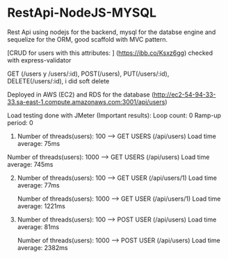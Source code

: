 # RestApi-NodeJS-MYSQL
Rest Api using nodejs for the backend, mysql for the databse engine and sequelize for the ORM, good scaffold with MVC pattern.

[CRUD for users with this attributes: ] (https://ibb.co/Ksxz6gg)
checked with express-validator

GET (/users y /users/:id), POST(/users), PUT(/users/:id), DELETE(/users/:id), i did soft delete

Deployed in AWS (EC2) and RDS for the database
(http://ec2-54-94-33-33.sa-east-1.compute.amazonaws.com:3001/api/users)

Load testing done with JMeter (Important results):
   Loop count: 0
   Ramp-up period: 0
1) Number of threads(users): 100 --> GET USERS (/api/users)
   Load time average: 75ms

  Number of threads(users): 1000 --> GET USERS (/api/users)
   Load time average: 745ms
   
2) Number of threads(users): 100 --> GET USER (/api/users/1)
   Load time average: 77ms
   
   Number of threads(users): 1000 --> GET USER (/api/users/1)
   Load time average: 1221ms

3) Number of threads(users): 100 --> POST USER (/api/users)
   Load time average: 81ms
   
   Number of threads(users): 1000 --> POST USER (/api/users)
   Load time average: 2382ms
